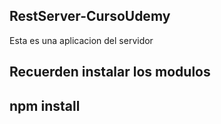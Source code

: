 ## RestServer-CursoUdemy

Esta es una aplicacion del servidor

Recuerden instalar los modulos
--------------------
npm install
--------------------